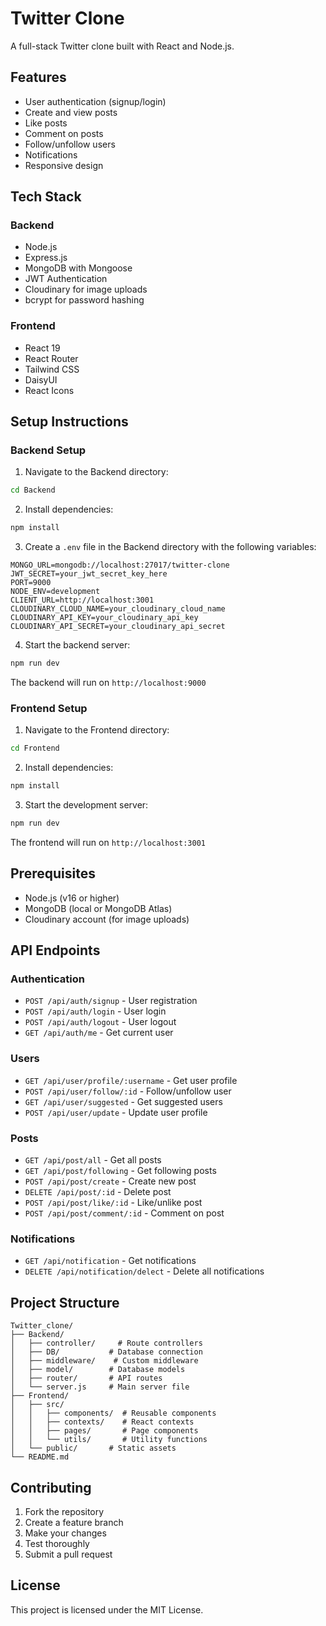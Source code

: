 # Twitter Clone

A full-stack Twitter clone built with React and Node.js.

## Features

- User authentication (signup/login)
- Create and view posts
- Like posts
- Comment on posts
- Follow/unfollow users
- Notifications
- Responsive design

## Tech Stack

### Backend

- Node.js
- Express.js
- MongoDB with Mongoose
- JWT Authentication
- Cloudinary for image uploads
- bcrypt for password hashing

### Frontend

- React 19
- React Router
- Tailwind CSS
- DaisyUI
- React Icons

## Setup Instructions

### Backend Setup

1. Navigate to the Backend directory:

```bash
cd Backend
```

2. Install dependencies:

```bash
npm install
```

3. Create a `.env` file in the Backend directory with the following variables:

```env
MONGO_URL=mongodb://localhost:27017/twitter-clone
JWT_SECRET=your_jwt_secret_key_here
PORT=9000
NODE_ENV=development
CLIENT_URL=http://localhost:3001
CLOUDINARY_CLOUD_NAME=your_cloudinary_cloud_name
CLOUDINARY_API_KEY=your_cloudinary_api_key
CLOUDINARY_API_SECRET=your_cloudinary_api_secret
```

4. Start the backend server:

```bash
npm run dev
```

The backend will run on `http://localhost:9000`

### Frontend Setup

1. Navigate to the Frontend directory:

```bash
cd Frontend
```

2. Install dependencies:

```bash
npm install
```

3. Start the development server:

```bash
npm run dev
```

The frontend will run on `http://localhost:3001`

## Prerequisites

- Node.js (v16 or higher)
- MongoDB (local or MongoDB Atlas)
- Cloudinary account (for image uploads)

## API Endpoints

### Authentication

- `POST /api/auth/signup` - User registration
- `POST /api/auth/login` - User login
- `POST /api/auth/logout` - User logout
- `GET /api/auth/me` - Get current user

### Users

- `GET /api/user/profile/:username` - Get user profile
- `POST /api/user/follow/:id` - Follow/unfollow user
- `GET /api/user/suggested` - Get suggested users
- `POST /api/user/update` - Update user profile

### Posts

- `GET /api/post/all` - Get all posts
- `GET /api/post/following` - Get following posts
- `POST /api/post/create` - Create new post
- `DELETE /api/post/:id` - Delete post
- `POST /api/post/like/:id` - Like/unlike post
- `POST /api/post/comment/:id` - Comment on post

### Notifications

- `GET /api/notification` - Get notifications
- `DELETE /api/notification/delect` - Delete all notifications

## Project Structure

```
Twitter_clone/
├── Backend/
│   ├── controller/     # Route controllers
│   ├── DB/           # Database connection
│   ├── middleware/    # Custom middleware
│   ├── model/        # Database models
│   ├── router/       # API routes
│   └── server.js     # Main server file
├── Frontend/
│   ├── src/
│   │   ├── components/  # Reusable components
│   │   ├── contexts/    # React contexts
│   │   ├── pages/       # Page components
│   │   └── utils/       # Utility functions
│   └── public/       # Static assets
└── README.md
```

## Contributing

1. Fork the repository
2. Create a feature branch
3. Make your changes
4. Test thoroughly
5. Submit a pull request

## License

This project is licensed under the MIT License.
